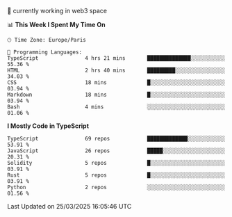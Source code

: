 🔭 currently working in web3 space

<!--START_SECTION:waka-->
📊 **This Week I Spent My Time On** 

```text
🕑︎ Time Zone: Europe/Paris

💬 Programming Languages: 
TypeScript               4 hrs 21 mins       ██████████████░░░░░░░░░░░   55.36 % 
HTML                     2 hrs 40 mins       █████████░░░░░░░░░░░░░░░░   34.03 % 
CSS                      18 mins             █░░░░░░░░░░░░░░░░░░░░░░░░   03.94 % 
Markdown                 18 mins             █░░░░░░░░░░░░░░░░░░░░░░░░   03.94 % 
Bash                     4 mins              ░░░░░░░░░░░░░░░░░░░░░░░░░   01.06 % 
```

**I Mostly Code in TypeScript** 

```text
TypeScript               69 repos            █████████████░░░░░░░░░░░░   53.91 % 
JavaScript               26 repos            █████░░░░░░░░░░░░░░░░░░░░   20.31 % 
Solidity                 5 repos             █░░░░░░░░░░░░░░░░░░░░░░░░   03.91 % 
Rust                     5 repos             █░░░░░░░░░░░░░░░░░░░░░░░░   03.91 % 
Python                   2 repos             ░░░░░░░░░░░░░░░░░░░░░░░░░   01.56 % 
```




 Last Updated on 25/03/2025 16:05:46 UTC
<!--END_SECTION:waka-->
